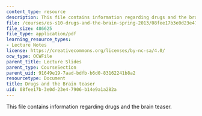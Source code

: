 ```yaml
---
content_type: resource
description: This file contains information regarding drugs and the brain teaser.
file: /courses/es-s10-drugs-and-the-brain-spring-2013/08fee17b3e0d23e47906b14e9a1a282a_MITES_S10S13_Teaser.pdf
file_size: 486625
file_type: application/pdf
learning_resource_types:
- Lecture Notes
license: https://creativecommons.org/licenses/by-nc-sa/4.0/
ocw_type: OCWFile
parent_title: Lecture Slides
parent_type: CourseSection
parent_uid: 91649e19-7aad-bdfb-b6d0-83162241b8a2
resourcetype: Document
title: Drugs and the Brain teaser
uid: 08fee17b-3e0d-23e4-7906-b14e9a1a282a
---
```

This file contains information regarding drugs and the brain teaser.